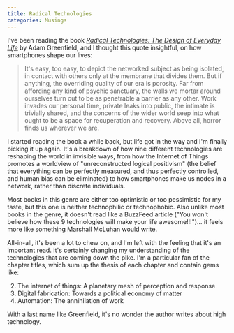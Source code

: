 ```yaml
---
title: Radical Technologies
categories: Musings
---
```


I've been reading the book _[Radical Technologies: The Design of Everyday Life](https://www.amazon.com/Radical-Technologies-Design-Everyday-Life/dp/178478043X/ref=tmm_hrd_swatch_0?_encoding=UTF8&qid=1536586259&sr=1-1)_ by Adam Greenfield, and I thought this quote insightful, on how smartphones shape our lives:

> It's easy, too easy, to depict the networked subject as being isolated, in contact with others only at the membrane that divides them. But if anything, the overriding quality of our era is porosity. Far from affording any kind of psychic sanctuary, the walls we mortar around ourselves turn out to be as penetrable a barrier as any other. Work invades our personal time, private leaks into public, the intimate is trivially shared, and the concerns of the wider world seep into what ought to be a space for recuperation and recovery. Above all, horror finds us wherever we are.

I started reading the book a while back, but life got in the way and I'm finally picking it up again. It's a breakdown of how nine different technologies are reshaping the world in invisible ways, from how the Internet of Things promotes a worldview of "unreconstructed logical positivism" (the belief that everything can be perfectly measured, and thus perfectly controlled, and human bias can be eliminated) to how smartphones make us nodes in a network, rather than discrete individuals.

Most books in this genre are either too optimistic or too pessimistic for my taste, but this one is neither technophilic or technophobic. Also unlike most books in the genre, it doesn't read like a BuzzFeed article ("You won't believe how these 9 technologies will make your life awesome!!!")... it feels more like something Marshall McLuhan would write.

All-in-all, it's been a lot to chew on, and I'm left with the feeling that it's an important read. It's certainly changing my understanding of the technologies that are coming down the pike. I'm a particular fan of the chapter titles, which sum up the thesis of each chapter and contain gems like:

2. The internet of things: A planetary mesh of perception and response
4. Digital fabrication: Towards a political economy of matter
7. Automation: The annihilation of work

With a last name like Greenfield, it's no wonder the author writes about high technology.
